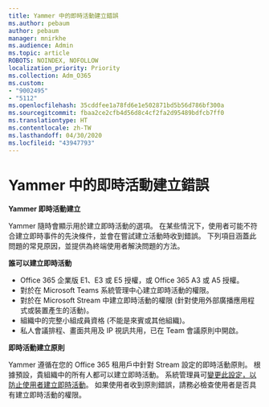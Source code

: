 ```yaml
---
title: Yammer 中的即時活動建立錯誤
ms.author: pebaum
author: pebaum
manager: mnirkhe
ms.audience: Admin
ms.topic: article
ROBOTS: NOINDEX, NOFOLLOW
localization_priority: Priority
ms.collection: Adm_O365
ms.custom:
- "9002495"
- "5112"
ms.openlocfilehash: 35cddfee1a78fd6e1e502871bd5b56d786bf300a
ms.sourcegitcommit: fbaa2ce2cfb4d56d8c4cf2fa2d95489bdfcb7ff0
ms.translationtype: HT
ms.contentlocale: zh-TW
ms.lasthandoff: 04/30/2020
ms.locfileid: "43947793"
---
```

# <a name="live-events-in-yammer-creation-errors"></a>Yammer 中的即時活動建立錯誤

**Yammer 即時活動建立**

Yammer 隨時會顯示用於建立即時活動的選項。 在某些情況下，使用者可能不符合建立即時事件的先決條件，並會在嘗試建立活動時收到錯誤。 下列項目涵蓋此問題的常見原因，並提供為終端使用者解決問題的方法。

**誰可以建立即時活動**
- Office 365 企業版 E1、E3 或 E5 授權，或 Office 365 A3 或 A5 授權。
- 對於在 Microsoft Teams 系統管理中心建立即時活動的權限。
- 對於在 Microsoft Stream 中建立即時活動的權限 (針對使用外部廣播應用程式或裝置產生的活動)。
- 組織中的完整小組成員資格 (不能是來賓或其他組織)。
- 私人會議排程、畫面共用及 IP 視訊共用，已在 Team 會議原則中開啟。

**即時活動建立原則**

Yammer 遵循在您的 Office 365 租用戶中針對 Stream 設定的即時活動原則。 根據預設，貴組織中的所有人都可以建立即時活動。 系統管理員可[變更此設定，以防止使用者建立即時活動](https://docs.microsoft.com/stream/live-event-administration#enabling-and-restricting-users-to-creating)。 如果使用者收到原則錯誤，請務必檢查使用者是否具有建立即時活動的權限。
